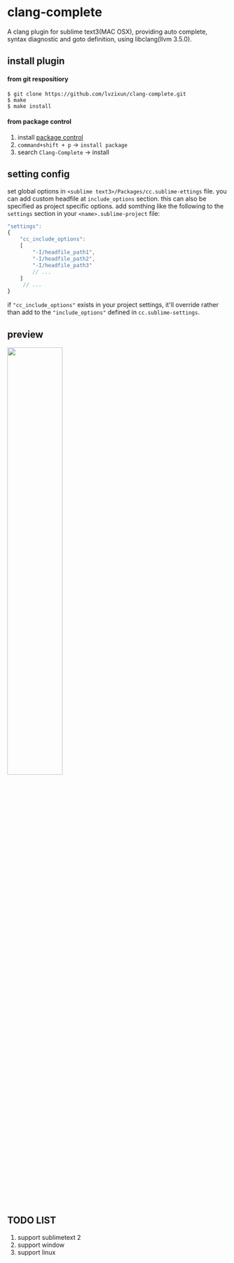 clang-complete
=============

A clang plugin for sublime text3(MAC OSX), providing auto complete, syntax diagnostic and goto definition, using libclang(llvm 3.5.0). 


## install plugin

#### from git respositiory

```
$ git clone https://github.com/lvzixun/clang-complete.git
$ make
$ make install
```

#### from package control
1. install [package control](https://packagecontrol.io/installation)
2. `command+shift + p` -> `install package`
3. search `Clang-Complete` -> install

## setting config
set global options in `<sublime text3>/Packages/cc.sublime-ettings` file. you can add custom headfile at `include_options` section. 
this can also be specified as project specific options.
add somthing like the following to the `settings` section in your `<name>.sublime-project` file:


~~~~.js
"settings":
{
    "cc_include_options":
    [
        "-I/headfile_path1",
        "-I/headfile_path2",
        "-I/headfile_path3"
        // ...
    ]
     // ...
}
~~~~
if `"cc_include_options"` exists in your project settings, it'll override rather than add
to the `"include_options"` defined in `cc.sublime-settings`.


## preview
<img src="http://ww4.sinaimg.cn/large/7608d17fgw1eo4dgrggc0g20da0bi44p.gif" width="50%" />

## TODO LIST
1. support sublimetext 2
2. support window
3. support linux